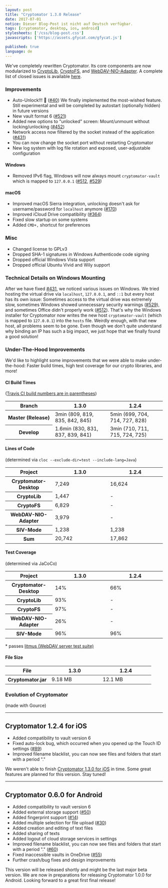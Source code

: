 ```yaml
---
layout: post
title: "Cryptomator 1.3.0 Release"
date: 2017-07-01
notice: Dieser Blog-Post ist nicht auf Deutsch verfügbar.
tags: [cryptomator, desktop, ios, android]
stylesheets: ['/css/blog-post.css']
javascripts: ['https://assets.gfycat.com/gfycat.js']

published: true
language: de
---
```

We've completely rewritten Cryptomator. Its core components are now modularized to <a href="https://github.com/cryptomator/cryptolib" target="_blank">CryptoLib</a>, <a href="https://github.com/cryptomator/cryptofs" target="_blank">CryptoFS</a>, and <a href="https://github.com/cryptomator/webdav-nio-adapter" target="_blank">WebDAV-NIO-Adapter</a>. A complete list of closed issues is available <a href="https://github.com/cryptomator/cryptomator/milestone/26?closed=1" target="_blank">here</a>.

### Improvements
- Auto-Unlock!!! :tada: (<a href="https://github.com/cryptomator/cryptomator/issues/40" target="_blank">#40</a>) We finally implemented the most-wished feature. Still experimental and will be completed by autostart (optionally hidden) in future versions
- New vault format 6 (<a href="https://github.com/cryptomator/cryptomator/issues/521" target="_blank">#521</a>)
- Added new options to "unlocked" screen: Mount/unmount without locking/unlocking (<a href="https://github.com/cryptomator/cryptomator/issues/452" target="_blank">#452</a>)
- Network access now filtered by the socket instead of the application (<a href="https://github.com/cryptomator/cryptomator/issues/431" target="_blank">#431</a>)
- You can now change the socket port without restarting Cryptomator
- New log system with log file rotation and exposed, user-adjustable configuration

#### Windows
- Removed IPv6 flag, Windows will now always mount `cryptomator-vault` which is mapped to `127.0.0.1` (<a href="https://github.com/cryptomator/cryptomator/issues/512" target="_blank">#512</a>, <a href="https://github.com/cryptomator/cryptomator/issues/529" target="_blank">#529</a>)

#### macOS
- Improved macOS Sierra integration, unlocking doesn't ask for username/password for `localhost` anymore (<a href="https://github.com/cryptomator/cryptomator/issues/170" target="_blank">#170</a>)
- Improved iCloud Drive compatibility (<a href="https://github.com/cryptomator/cryptomator/issues/364" target="_blank">#364</a>)
- Fixed slow startup on some systems
- Added `CMD+,` shortcut for preferences

### Misc
- Changed license to GPLv3
- Dropped SHA-1 signatures in Windows Authenticode code signing
- Dropped official Windows Vista support
- Dropped official Ubuntu Vivid and Wily support

### Technical Details on Windows Mounting
After we have fixed <a href="https://github.com/cryptomator/cryptomator/issues/431" target="_blank">#431</a>, we noticed various issues on Windows. We tried hosting the virtual drive via `localhost`, `127.0.0.1`, and `::1` but every host has its own issue: Sometimes access to the virtual drive was extremely slow, sometimes Windows showed unnecessary security warnings (<a href="https://github.com/cryptomator/cryptomator/issues/529" target="_blank">#529</a>), and sometimes Office didn't properly work (<a href="https://github.com/cryptomator/cryptomator/issues/512" target="_blank">#512</a>). That's why the Windows installer for Cryptomator now writes the new host `cryptomator-vault` (which is mapped to `127.0.0.1`) into the `hosts` file. Weirdly enough, with that new host, all problems seem to be gone. Even though we don't quite understand why binding an IP has such a big impact, we just hope that we finally found a good solution!

### Under-The-Hood Improvements
We'd like to highlight some improvements that we were able to make under-the-hood: Faster build times, high test coverage for our crypto libraries, and more!

#### CI Build Times
(<a href="https://travis-ci.org/cryptomator/cryptomator/builds" target="_blank">Travis CI build numbers are in parentheses</a>)

<table class="table table-hover">
  <thead>
    <tr>
      <th>Branch</th>
      <th>1.3.0</th>
      <th>1.2.4</th>
    </tr>
  </thead>
  <tbody>
    <colgroup>
      <col style="width: 30%"/>
      <col style="width: 35%"/>
      <col style="width: 35%"/>
    </colgroup>
    <tr>
      <th>Master (Release)</th>
      <td>3min (809, 819, 835, 842, 845)</td>
      <td>5min (699, 704, 714, 727, 828)</td>
    </tr>
    <tr>
      <th>Develop</th>
      <td>1.6min (830, 831, 837, 839, 841)</td>
      <td>3min (710, 711, 715, 724, 725)</td>
    </tr>
  </tbody>
</table>

#### Lines of Code
(determined via `cloc --exclude-dir=test --include-lang=Java`)

<table class="table table-hover">
  <thead>
    <tr>
      <th>Project</th>
      <th>1.3.0</th>
      <th>1.2.4</th>
    </tr>
  </thead>
  <tbody>
    <colgroup>
      <col style="width: 30%"/>
      <col style="width: 35%"/>
      <col style="width: 35%"/>
    </colgroup>
    <tr>
      <th>Cryptomator-Desktop</th>
      <td>7,249</td>
      <td>16,624</td>
    </tr>
    <tr>
      <th>CryptoLib</th>
      <td>1,447</td>
      <td>-</td>
    </tr>
    <tr>
      <th>CryptoFS</th>
      <td>6,829</td>
      <td>-</td>
    </tr>
    <tr>
      <th>WebDAV-NIO-Adapter</th>
      <td>3,979</td>
      <td>-</td>
    </tr>
    <tr>
      <th>SIV-Mode</th>
      <td>1,238</td>
      <td>1,238</td>
    </tr>
    <tr>
      <th>Sum</th>
      <td>20,742</td>
      <td>17,862</td>
    </tr>
  </tbody>
</table>

#### Test Coverage
(determined via JaCoCo)

<table class="table table-hover">
  <thead>
    <tr>
      <th>Project</th>
      <th>1.3.0</th>
      <th>1.2.4</th>
    </tr>
  </thead>
  <tbody>
    <colgroup>
      <col style="width: 30%"/>
      <col style="width: 35%"/>
      <col style="width: 35%"/>
    </colgroup>
    <tr>
      <th>Cryptomator-Desktop</th>
      <td>14%</td>
      <td>66%</td>
    </tr>
    <tr>
      <th>CryptoLib</th>
      <td>93%</td>
      <td>-</td>
    </tr>
    <tr>
      <th>CryptoFS</th>
      <td>97%</td>
      <td>-</td>
    </tr>
    <tr>
      <th>WebDAV-NIO-Adapter</th>
      <td>26%</td>
      <td>-</td>
    </tr>
    <tr>
      <th>SIV-Mode</th>
      <td>96%</td>
      <td>96%</td>
    </tr>
  </tbody>
</table>

\* passes <a href="http://www.webdav.org/neon/litmus/" target="_blank">litmus (WebDAV server test suite)</a>

#### File Size

<table class="table table-hover">
  <thead>
    <tr>
      <th>File</th>
      <th>1.3.0</th>
      <th>1.2.4</th>
    </tr>
  </thead>
  <tbody>
    <colgroup>
    <col style="width: 30%"/>
    <col style="width: 35%"/>
    <col style="width: 35%"/>
    </colgroup>
    <tr>
      <th>Cryptomator.jar</th>
      <td>9.18 MB</td>
      <td>12.1 MB</td>
    </tr>
  </tbody>
</table>

### Evolution of Cryptomator
(made with Gource)

<div class="gfyitem" data-controls="true" data-id="UnlawfulAdmirableAmericanindianhorse"></div>

<hr/>

## Cryptomator 1.2.4 for iOS
- Added compatibility to vault version 6
- Fixed auto-lock bug, which occurred when you opened up the Touch ID settings (<a href="https://github.com/cryptomator/cryptomator-ios/issues/89" target="_blank">#89</a>)
- Improved filename blacklist, you can now see files and folders that start with a period "."

We weren't able to finish <a href="https://github.com/cryptomator/cryptomator-ios/milestone/11" target="_blank">Cryptomator 1.3.0 for iOS</a> in time. Some great features are planned for this version. Stay tuned!

<hr/>

## Cryptomator 0.6.0 for Android
- Added compatibility to vault version 6
- Added external storage support (<a href="https://github.com/cryptomator/cryptomator-android/issues/50" target="_blank">#50</a>)
- Added fingerprint support (<a href="https://github.com/cryptomator/cryptomator-android/issues/14" target="_blank">#14</a>)
- Added multiple selection for file upload (<a href="https://github.com/cryptomator/cryptomator-android/issues/30" target="_blank">#30</a>)
- Added creation and editing of text files
- Added sharing of texts
- Added logout of cloud storage services in settings
- Improved filename blacklist, you can now see files and folders that start with a period "." (<a href="https://github.com/cryptomator/cryptomator-android/issues/60" target="_blank">#60</a>)
- Fixed inaccessible vaults in OneDrive (<a href="https://github.com/cryptomator/cryptomator-android/issues/55" target="_blank">#55</a>)
- Further crash/bug fixes and design improvements

This version will be released shortly and might be the last major beta version. We are now in preparations for releasing Cryptomator 1.0.0 for Android. Looking forward to a great first final release!
